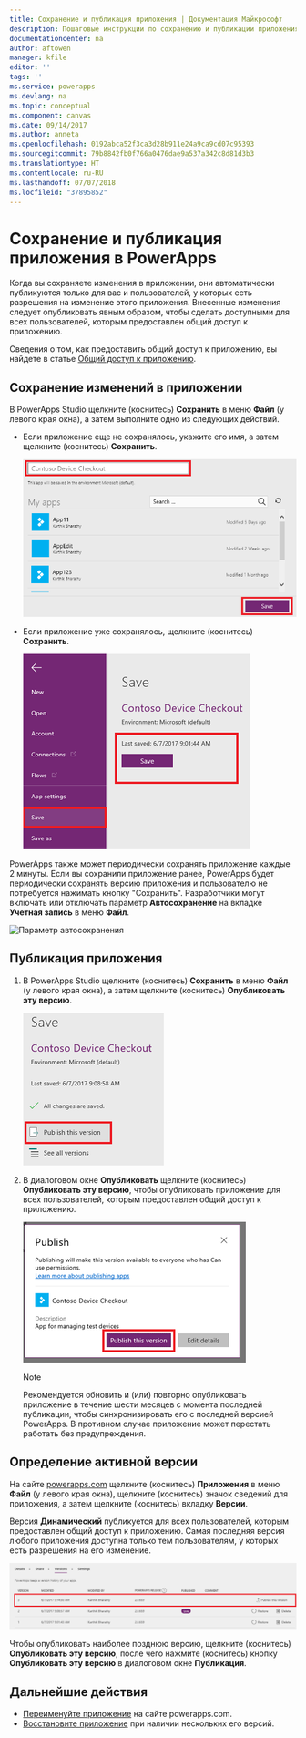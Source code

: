 ```yaml
---
title: Сохранение и публикация приложения | Документация Майкрософт
description: Пошаговые инструкции по сохранению и публикации приложения для разработчиков приложений.
documentationcenter: na
author: aftowen
manager: kfile
editor: ''
tags: ''
ms.service: powerapps
ms.devlang: na
ms.topic: conceptual
ms.component: canvas
ms.date: 09/14/2017
ms.author: anneta
ms.openlocfilehash: 0192abca52f3ca3d28b911e24a9ca9cd07c95393
ms.sourcegitcommit: 79b8842fb0f766a0476dae9a537a342c8d81d3b3
ms.translationtype: HT
ms.contentlocale: ru-RU
ms.lasthandoff: 07/07/2018
ms.locfileid: "37895852"
---
```

# <a name="save-and-publish-an-app-in-powerapps"></a>Сохранение и публикация приложения в PowerApps
Когда вы сохраняете изменения в приложении, они автоматически публикуются только для вас и пользователей, у которых есть разрешения на изменение этого приложения. Внесенные изменения следует опубликовать явным образом, чтобы сделать доступными для всех пользователей, которым предоставлен общий доступ к приложению.

Сведения о том, как предоставить общий доступ к приложению, вы найдете в статье [Общий доступ к приложению](share-app.md).

## <a name="save-changes-to-an-app"></a>Сохранение изменений в приложении
В PowerApps Studio щелкните (коснитесь) **Сохранить** в меню **Файл** (у левого края окна), а затем выполните одно из следующих действий.

* Если приложение еще не сохранялось, укажите его имя, а затем щелкните (коснитесь) **Сохранить**.

    ![Сохранение нового приложения](./media/save-publish-app/save-as.png)
* Если приложение уже сохранялось, щелкните (коснитесь) **Сохранить**.  

    ![Сохранение обновленного приложения](./media/save-publish-app/save-app.png)

PowerApps также может периодически сохранять приложение каждые 2 минуты. Если вы сохранили приложение ранее, PowerApps будет периодически сохранять версию приложения и пользователю не потребуется нажимать кнопку "Сохранить". Разработчики могут включать или отключать параметр **Автосохранение** на вкладке **Учетная запись** в меню **Файл**.

![Параметр автосохранения](./media/save-publish-app/autosave.png)

## <a name="publish-an-app"></a>Публикация приложения
1. В PowerApps Studio щелкните (коснитесь) **Сохранить** в меню **Файл** (у левого края окна), а затем щелкните (коснитесь) **Опубликовать эту версию**.

    ![Публикация приложения](./media/save-publish-app/publish-app.png)
2. В диалоговом окне **Опубликовать** щелкните (коснитесь) **Опубликовать эту версию**, чтобы опубликовать приложение для всех пользователей, которым предоставлен общий доступ к приложению.

   ![Просмотр публикации](./media/save-publish-app/publish-review.png)

   > [!NOTE]
   > Рекомендуется обновить и (или) повторно опубликовать приложение в течение шести месяцев с момента последней публикации, чтобы синхронизировать его с последней версией PowerApps. В противном случае приложение может перестать работать без предупреждения.

## <a name="identify-the-live-version"></a>Определение активной версии
На сайте [powerapps.com](https://web.powerapps.com) щелкните (коснитесь) **Приложения** в меню **Файл** (у левого края окна), щелкните (коснитесь) значок сведений для приложения, а затем щелкните (коснитесь) вкладку **Версии**.

Версия **Динамический** публикуется для всех пользователей, которым предоставлен общий доступ к приложению. Самая последняя версия любого приложения доступна только тем пользователям, у которых есть разрешения на его изменение.

![Публикация с помощью портала](./media/save-publish-app/publish-portal.png)

Чтобы опубликовать наиболее позднюю версию, щелкните (коснитесь) **Опубликовать эту версию**, после чего нажмите (коснитесь) кнопку **Опубликовать эту версию** в диалоговом окне **Публикация**.

## <a name="next-steps"></a>Дальнейшие действия
* [Переименуйте приложение](set-name-tile.md) на сайте powerapps.com.
* [Восстановите приложение](restore-an-app.md) при наличии нескольких его версий.
